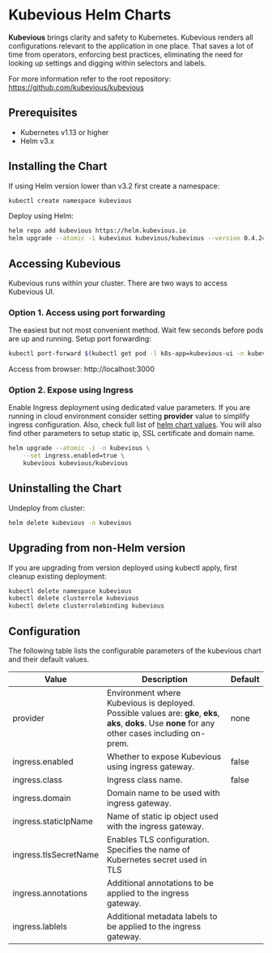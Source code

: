 # Kubevious Helm Charts
**Kubevious** brings clarity and safety to Kubernetes. Kubevious renders all configurations relevant to the application in one place. That saves a lot of time from operators, enforcing best practices, eliminating the need for looking up settings and digging within selectors and labels.

For more information refer to the root repository: https://github.com/kubevious/kubevious

## Prerequisites
- Kubernetes v1.13 or higher
- Helm v3.x

## Installing the Chart
If using Helm version lower than v3.2 first create a namespace:

```sh
kubectl create namespace kubevious
```
Deploy using Helm:

```sh
helm repo add kubevious https://helm.kubevious.io
helm upgrade --atomic -i kubevious kubevious/kubevious --version 0.4.24 -n kubevious 
```

## Accessing Kubevious
Kubevious runs within your cluster. There are two ways to access Kubevious UI. 

### Option 1. Access using port forwarding
The easiest but not most convenient method. Wait few seconds before pods are up and running. Setup port forwarding:

```sh
kubectl port-forward $(kubectl get pod -l k8s-app=kubevious-ui -n kubevious -o jsonpath="{.items[0].metadata.name}") 3000:3000 -n kubevious
```
Access from browser: http://localhost:3000

### Option 2. Expose using Ingress
Enable Ingress deployment using dedicated value parameters. If you are running in cloud environment consider setting **provider** value to simplify ingress configuration. Also, check full list of [helm chart values](#helm-chart-values). You will also find other parameters to setup static ip, SSL certificate and domain name.

```sh
helm upgrade --atomic -i -n kubevious \
    --set ingress.enabled=true \
    kubevious kubevious/kubevious
```

## Uninstalling the Chart
Undeploy from cluster:

```sh
helm delete kubevious -n kubevious
```

## Upgrading from non-Helm version

If you are upgrading from version deployed using kubectl apply, first cleanup existing deployment:

```sh
kubectl delete namespace kubevious
kubectl delete clusterrole kubevious
kubectl delete clusterrolebinding kubevious
```

## Configuration
The following table lists the configurable parameters of the kubevious chart and their default values.

| Value                  | Description                                                                                                                                                                  | Default    |
| ---------------------- |------------------------------------------------------------------------------------------------------------------------------------------------------------------------------|------------|
| provider               | Environment where Kubevious is deployed. Possible values are: **gke**, **eks**, **aks**, **doks**. Use **none** for any other cases including on-prem.                       | none       | 
| ingress.enabled        | Whether to expose Kubevious using ingress gateway.                                                                                                                           | false      | 
| ingress.class          | Ingress class name.                                                                                                                                                          | false      | 
| ingress.domain         | Domain name to be used with ingress gateway.                                                                                                                                 |            | 
| ingress.staticIpName   | Name of static ip object used with the ingress gateway.                                                                                                                      |            | 
| ingress.tlsSecretName  | Enables TLS configuration. Specifies the name of Kubernetes secret used in TLS                                                                                               |            | 
| ingress.annotations    | Additional annotations to be applied to the ingress gateway.                                                                                                                 |            | 
| ingress.lablels        | Additional metadata labels to be applied to the ingress gateway.                                                                                                             |            | 

